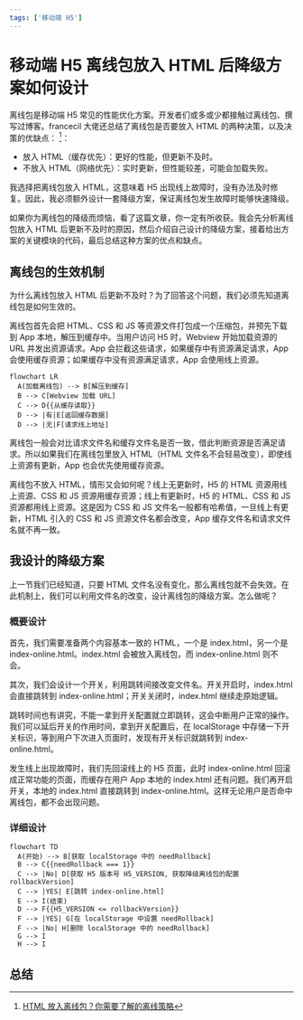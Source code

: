 ```yaml
---
tags: ['移动端 H5']
---
```


# 移动端 H5 离线包放入 HTML 后降级方案如何设计

离线包是移动端 H5 常见的性能优化方案。开发者们或多或少都接触过离线包、撰写过博客。francecil 大佬还总结了离线包是否要放入 HTML 的两种决策，以及决策的优缺点： [^1]：

- 放入 HTML（缓存优先）：更好的性能，但更新不及时。
- 不放入 HTML（网络优先）：实时更新，但性能较差，可能会加载失败。

我选择把离线包放入 HTML，这意味着 H5 出现线上故障时，没有办法及时修复。因此，我必须额外设计一套降级方案，保证离线包发生故障时能够快速降级。

如果你为离线包的降级而烦恼，看了这篇文章，你一定有所收获。我会先分析离线包放入 HTML 后更新不及时的原因，然后介绍自己设计的降级方案，接着给出方案的关键模块的代码，最后总结这种方案的优点和缺点。

## 离线包的生效机制

为什么离线包放入 HTML 后更新不及时？为了回答这个问题，我们必须先知道离线包是如何生效的。

离线包首先会把 HTML、CSS 和 JS 等资源文件打包成一个压缩包，并预先下载到 App 本地，解压到缓存中。当用户访问 H5 时，Webview 开始加载资源的 URL 并发出资源请求。App 会拦截这些请求，如果缓存中有资源满足请求，App 会使用缓存资源；如果缓存中没有资源满足请求，App 会使用线上资源。

```mermaid
flowchart LR
  A(加载离线包) --> B[解压到缓存]
  B --> C[Webview 加载 URL]
  C --> D{{从缓存读取}}
  D --> |有|E[返回缓存数据]
  D --> |无|F[请求线上地址]
```

离线包一般会对比请求文件名和缓存文件名是否一致，借此判断资源是否满足请求。所以如果我们在离线包里放入 HTML（HTML 文件名不会轻易改变），即使线上资源有更新，App 也会优先使用缓存资源。

离线包不放入 HTML，情形又会如何呢？线上无更新时，H5 的 HTML 资源用线上资源、CSS 和 JS 资源用缓存资源；线上有更新时，H5 的 HTML、CSS 和 JS 资源都用线上资源。这是因为 CSS 和 JS 文件名一般都有哈希值，一旦线上有更新，HTML 引入的 CSS 和 JS 资源文件名都会改变，App 缓存文件名和请求文件名就不再一致。

## 我设计的降级方案

上一节我们已经知道，只要 HTML 文件名没有变化，那么离线包就不会失效。在此机制上，我们可以利用文件名的改变，设计离线包的降级方案。怎么做呢？

### 概要设计

首先，我们需要准备两个内容基本一致的 HTML，一个是 index.html，另一个是 index-online.html。index.html 会被放入离线包，而 index-online.html 则不会。

其次，我们会设计一个开关，利用跳转间接改变文件名。开关开启时，index.html 会直接跳转到 index-online.html；开关关闭时，index.html 继续走原始逻辑。

跳转时间也有讲究，不能一拿到开关配置就立即跳转，这会中断用户正常的操作。我们可以延后开关的作用时间，拿到开关配置后，在 localStorage 中存储一下开关标识，等到用户下次进入页面时，发现有开关标识就跳转到 index-online.html。

发生线上出现故障时，我们先回滚线上的 H5 页面，此时 index-online.html 回滚成正常功能的页面，而缓存在用户 App 本地的 index.html 还有问题。我们再开启开关，本地的 index.html 直接跳转到 index-online.html。这样无论用户是否命中离线包，都不会出现问题。

### 详细设计

```mermaid
flowchart TD
  A(开始) --> B[获取 localStorage 中的 needRollback]
  B --> C{{needRollback === 1}}
  C --> |No| D[获取 H5 版本号 H5_VERSION, 获取降级离线包的配置 rollbackVersion]
  C --> |YES| E[跳转 index-online.html]
  E --> I(结束)
  D --> F{{H5_VERSION <= rollbackVersion}}
  F --> |YES| G[在 localStorage 中设置 needRollback]
  F --> |No| H[删除 localStorage 中的 needRollback]
  G --> I
  H --> I
```

## 总结

[^1]: [HTML 放入离线包？你需要了解的离线策略](https://juejin.cn/post/7254549436625256506)

